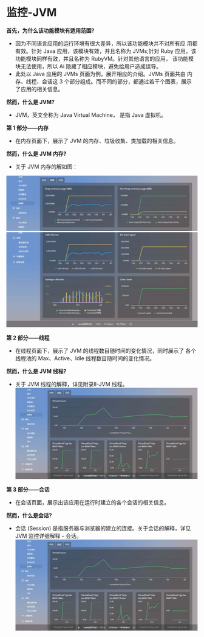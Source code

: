 # 监控-JVM
**首先，为什么该功能模块有适用范围?**<br>

* 因为不同语言应用的运行环境有很大差异，所以该功能模块并不对所有应 用都有效。针对 Java 应用，该模块有效，并且名称为 JVMs;针对 Ruby 应用，该功能模块同样有效，并且名称为 RubyVM。针对其他语言的应用， 该功能模块无法使用，所以 Ai 隐藏了相应模块，避免给用户造成误导。<br>
* 此处以 Java 应用的 JVMs 页面为例，展开相应的介绍。JVMs 页面共由 内存、线程、会话这 3 个部分组成。而不同的部分，都通过若干个图表，展示 了应用的相关信息。<br>

**然而，什么是 JVM?**<br>

* JVM，英文全称为 Java Virtual Machine， 是指 Java 虚拟机。<br>

**第 1 部分——内存**<br>

* 在内存页面下，展示了 JVM 的内存、垃圾收集、类加载的相关信息。

**然而，什么是 JVM 内存?**<br>

* 关于 JVM 内存的解如图：

![](/images/aimonitor_jvms01.png)
![](/images/aimonitor_jvms02.png)


**第 2 部分——线程**<br>

* 在线程页面下，展示了 JVM 的线程数目随时间的变化情况，同时展示了
各个线程池的 Max、Active、Idle 线程数目随时间的变化情况。<br>

**然而，什么是 JVM 线程?**<br>

* 关于 JVM 线程的解释，详见附录II-JVM 线程。
![](/images/aimonitor_jvms03.png)


**第 3 部分——会话**<br>

* 在会话页面，展示出该应用在运行时建立的各个会话的相关信息。

**然而，什么是会话?**<br>

* 会话 (Session) 是指服务器与浏览器的建立的连接。关于会话的解释，详见 JVM 监控详细解释 - 会话。
![](/images/aimonitor_jvms04.png)

